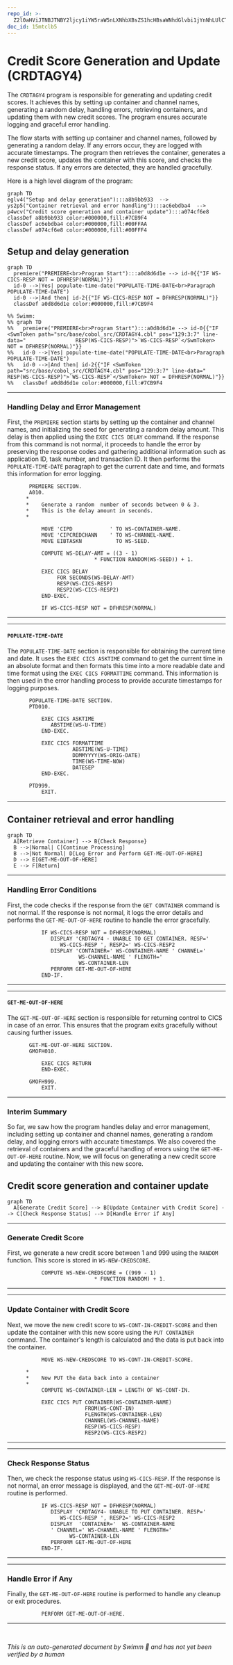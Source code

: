 ```yaml
---
repo_id: >-
  Z2l0aHViJTNBJTNBY2ljcy1iYW5raW5nLXNhbXBsZS1hcHBsaWNhdGlvbi1jYnNhLUlCTS1EZW1vJTNBJTNBU3dpbW0tRGVtbw==
doc_id: 15mtclb5
---
```

# Credit Score Generation and Update (CRDTAGY4)

The <SwmToken path="src/base/cobol_src/CRDTAGY4.cbl" pos="203:4:4" line-data="              DISPLAY &#39;CRDTAGY4 - UNABLE TO GET CONTAINER. RESP=&#39;">`CRDTAGY4`</SwmToken> program is responsible for generating and updating credit scores. It achieves this by setting up container and channel names, generating a random delay, handling errors, retrieving containers, and updating them with new credit scores. The program ensures accurate logging and graceful error handling.

The flow starts with setting up container and channel names, followed by generating a random delay. If any errors occur, they are logged with accurate timestamps. The program then retrieves the container, generates a new credit score, updates the container with this score, and checks the response status. If any errors are detected, they are handled gracefully.

Here is a high level diagram of the program:

```mermaid
graph TD
eglv4("Setup and delay generation"):::a8b9bb933  --> 
ys2p5("Container retrieval and error handling"):::ac6ebdba4  --> 
p4wcv("Credit score generation and container update"):::a074cf6e8 
classDef a8b9bb933 color:#000000,fill:#7CB9F4
classDef ac6ebdba4 color:#000000,fill:#00FFAA
classDef a074cf6e8 color:#000000,fill:#00FFF4
```

## Setup and delay generation

```mermaid
graph TD
  premiere("PREMIERE<br>Program Start"):::a0d8d6d1e --> id-0{{"IF WS-CICS-RESP NOT = DFHRESP(NORMAL)"}}
  id-0 -->|Yes| populate-time-date("POPULATE-TIME-DATE<br>Paragraph POPULATE-TIME-DATE")
  id-0 -->|And then| id-2{{"IF WS-CICS-RESP NOT = DFHRESP(NORMAL)"}}
  classDef a0d8d6d1e color:#000000,fill:#7CB9F4

%% Swimm:
%% graph TD
%%   premiere("PREMIERE<br>Program Start"):::a0d8d6d1e --> id-0{{"IF <SwmToken path="src/base/cobol_src/CRDTAGY4.cbl" pos="129:3:7" line-data="                RESP(WS-CICS-RESP)">`WS-CICS-RESP`</SwmToken> NOT = DFHRESP(NORMAL)"}}
%%   id-0 -->|Yes| populate-time-date("POPULATE-TIME-DATE<br>Paragraph POPULATE-TIME-DATE")
%%   id-0 -->|And then| id-2{{"IF <SwmToken path="src/base/cobol_src/CRDTAGY4.cbl" pos="129:3:7" line-data="                RESP(WS-CICS-RESP)">`WS-CICS-RESP`</SwmToken> NOT = DFHRESP(NORMAL)"}}
%%   classDef a0d8d6d1e color:#000000,fill:#7CB9F4
```

<SwmSnippet path="/src/base/cobol_src/CRDTAGY4.cbl" line="113">

---

### Handling Delay and Error Management

First, the <SwmToken path="src/base/cobol_src/CRDTAGY4.cbl" pos="113:1:1" line-data="       PREMIERE SECTION.">`PREMIERE`</SwmToken> section starts by setting up the container and channel names, and initializing the seed for generating a random delay amount. This delay is then applied using the <SwmToken path="src/base/cobol_src/CRDTAGY4.cbl" pos="127:1:5" line-data="           EXEC CICS DELAY">`EXEC CICS DELAY`</SwmToken> command. If the response from this command is not normal, it proceeds to handle the error by preserving the response codes and gathering additional information such as application ID, task number, and transaction ID. It then performs the <SwmToken path="src/base/cobol_src/CRDTAGY4.cbl" pos="260:1:5" line-data="       POPULATE-TIME-DATE SECTION.">`POPULATE-TIME-DATE`</SwmToken> paragraph to get the current date and time, and formats this information for error logging.

```cobol
       PREMIERE SECTION.
       A010.
      *
      *    Generate a random  number of seconds between 0 & 3.
      *    This is the delay amount in seconds.
      *

           MOVE 'CIPD            ' TO WS-CONTAINER-NAME.
           MOVE 'CIPCREDCHANN    ' TO WS-CHANNEL-NAME.
           MOVE EIBTASKN           TO WS-SEED.

           COMPUTE WS-DELAY-AMT = ((3 - 1)
                            * FUNCTION RANDOM(WS-SEED)) + 1.

           EXEC CICS DELAY
                FOR SECONDS(WS-DELAY-AMT)
                RESP(WS-CICS-RESP)
                RESP2(WS-CICS-RESP2)
           END-EXEC.

           IF WS-CICS-RESP NOT = DFHRESP(NORMAL)
```

---

</SwmSnippet>

<SwmSnippet path="/src/base/cobol_src/CRDTAGY4.cbl" line="260">

---

#### <SwmToken path="src/base/cobol_src/CRDTAGY4.cbl" pos="260:1:5" line-data="       POPULATE-TIME-DATE SECTION.">`POPULATE-TIME-DATE`</SwmToken>

The <SwmToken path="src/base/cobol_src/CRDTAGY4.cbl" pos="260:1:5" line-data="       POPULATE-TIME-DATE SECTION.">`POPULATE-TIME-DATE`</SwmToken> section is responsible for obtaining the current time and date. It uses the <SwmToken path="src/base/cobol_src/CRDTAGY4.cbl" pos="263:1:5" line-data="           EXEC CICS ASKTIME">`EXEC CICS ASKTIME`</SwmToken> command to get the current time in an absolute format and then formats this time into a more readable date and time format using the <SwmToken path="src/base/cobol_src/CRDTAGY4.cbl" pos="267:1:5" line-data="           EXEC CICS FORMATTIME">`EXEC CICS FORMATTIME`</SwmToken> command. This information is then used in the error handling process to provide accurate timestamps for logging purposes.

```cobol
       POPULATE-TIME-DATE SECTION.
       PTD010.

           EXEC CICS ASKTIME
              ABSTIME(WS-U-TIME)
           END-EXEC.

           EXEC CICS FORMATTIME
                     ABSTIME(WS-U-TIME)
                     DDMMYYYY(WS-ORIG-DATE)
                     TIME(WS-TIME-NOW)
                     DATESEP
           END-EXEC.

       PTD999.
           EXIT.
```

---

</SwmSnippet>

## Container retrieval and error handling

```mermaid
graph TD
  A[Retrieve Container] --> B{Check Response}
  B -->|Normal| C[Continue Processing]
  B -->|Not Normal| D[Log Error and Perform GET-ME-OUT-OF-HERE]
  D --> E[GET-ME-OUT-OF-HERE]
  E --> F[Return]
```

<SwmSnippet path="/src/base/cobol_src/CRDTAGY4.cbl" line="202">

---

### Handling Error Conditions

First, the code checks if the response from the <SwmToken path="src/base/cobol_src/CRDTAGY4.cbl" pos="203:12:14" line-data="              DISPLAY &#39;CRDTAGY4 - UNABLE TO GET CONTAINER. RESP=&#39;">`GET CONTAINER`</SwmToken> command is not normal. If the response is not normal, it logs the error details and performs the <SwmToken path="src/base/cobol_src/CRDTAGY4.cbl" pos="208:3:11" line-data="              PERFORM GET-ME-OUT-OF-HERE">`GET-ME-OUT-OF-HERE`</SwmToken> routine to handle the error gracefully.

```cobol
           IF WS-CICS-RESP NOT = DFHRESP(NORMAL)
              DISPLAY 'CRDTAGY4 - UNABLE TO GET CONTAINER. RESP='
                 WS-CICS-RESP ', RESP2=' WS-CICS-RESP2
              DISPLAY 'CONTAINER=' WS-CONTAINER-NAME ' CHANNEL='
                       WS-CHANNEL-NAME ' FLENGTH='
                       WS-CONTAINER-LEN
              PERFORM GET-ME-OUT-OF-HERE
           END-IF.
```

---

</SwmSnippet>

<SwmSnippet path="/src/base/cobol_src/CRDTAGY4.cbl" line="250">

---

#### <SwmToken path="src/base/cobol_src/CRDTAGY4.cbl" pos="250:1:9" line-data="       GET-ME-OUT-OF-HERE SECTION.">`GET-ME-OUT-OF-HERE`</SwmToken>

The <SwmToken path="src/base/cobol_src/CRDTAGY4.cbl" pos="250:1:9" line-data="       GET-ME-OUT-OF-HERE SECTION.">`GET-ME-OUT-OF-HERE`</SwmToken> section is responsible for returning control to CICS in case of an error. This ensures that the program exits gracefully without causing further issues.

```cobol
       GET-ME-OUT-OF-HERE SECTION.
       GMOFH010.

           EXEC CICS RETURN
           END-EXEC.

       GMOFH999.
           EXIT.
```

---

</SwmSnippet>

### Interim Summary

So far, we saw how the program handles delay and error management, including setting up container and channel names, generating a random delay, and logging errors with accurate timestamps. We also covered the retrieval of containers and the graceful handling of errors using the <SwmToken path="src/base/cobol_src/CRDTAGY4.cbl" pos="208:3:11" line-data="              PERFORM GET-ME-OUT-OF-HERE">`GET-ME-OUT-OF-HERE`</SwmToken> routine. Now, we will focus on generating a new credit score and updating the container with this new score.

## Credit score generation and container update

```mermaid
graph TD
  A[Generate Credit Score] --> B[Update Container with Credit Score] --> C[Check Response Status] --> D[Handle Error if Any]
```

<SwmSnippet path="/src/base/cobol_src/CRDTAGY4.cbl" line="217">

---

### Generate Credit Score

First, we generate a new credit score between 1 and 999 using the <SwmToken path="src/base/cobol_src/CRDTAGY4.cbl" pos="218:5:5" line-data="                            * FUNCTION RANDOM) + 1.">`RANDOM`</SwmToken> function. This score is stored in <SwmToken path="src/base/cobol_src/CRDTAGY4.cbl" pos="217:3:7" line-data="           COMPUTE WS-NEW-CREDSCORE = ((999 - 1)">`WS-NEW-CREDSCORE`</SwmToken>.

```cobol
           COMPUTE WS-NEW-CREDSCORE = ((999 - 1)
                            * FUNCTION RANDOM) + 1.
```

---

</SwmSnippet>

<SwmSnippet path="/src/base/cobol_src/CRDTAGY4.cbl" line="220">

---

### Update Container with Credit Score

Next, we move the new credit score to <SwmToken path="src/base/cobol_src/CRDTAGY4.cbl" pos="220:11:19" line-data="           MOVE WS-NEW-CREDSCORE TO WS-CONT-IN-CREDIT-SCORE.">`WS-CONT-IN-CREDIT-SCORE`</SwmToken> and then update the container with this new score using the <SwmToken path="src/base/cobol_src/CRDTAGY4.cbl" pos="227:5:7" line-data="           EXEC CICS PUT CONTAINER(WS-CONTAINER-NAME)">`PUT CONTAINER`</SwmToken> command. The container's length is calculated and the data is put back into the container.

```cobol
           MOVE WS-NEW-CREDSCORE TO WS-CONT-IN-CREDIT-SCORE.

      *
      *    Now PUT the data back into a container
      *
           COMPUTE WS-CONTAINER-LEN = LENGTH OF WS-CONT-IN.

           EXEC CICS PUT CONTAINER(WS-CONTAINER-NAME)
                         FROM(WS-CONT-IN)
                         FLENGTH(WS-CONTAINER-LEN)
                         CHANNEL(WS-CHANNEL-NAME)
                         RESP(WS-CICS-RESP)
                         RESP2(WS-CICS-RESP2)
```

---

</SwmSnippet>

<SwmSnippet path="/src/base/cobol_src/CRDTAGY4.cbl" line="235">

---

### Check Response Status

Then, we check the response status using <SwmToken path="src/base/cobol_src/CRDTAGY4.cbl" pos="235:3:7" line-data="           IF WS-CICS-RESP NOT = DFHRESP(NORMAL)">`WS-CICS-RESP`</SwmToken>. If the response is not normal, an error message is displayed, and the <SwmToken path="src/base/cobol_src/CRDTAGY4.cbl" pos="241:3:11" line-data="              PERFORM GET-ME-OUT-OF-HERE">`GET-ME-OUT-OF-HERE`</SwmToken> routine is performed.

```cobol
           IF WS-CICS-RESP NOT = DFHRESP(NORMAL)
              DISPLAY 'CRDTAGY4- UNABLE TO PUT CONTAINER. RESP='
                 WS-CICS-RESP ', RESP2=' WS-CICS-RESP2
              DISPLAY  'CONTAINER='  WS-CONTAINER-NAME
              ' CHANNEL=' WS-CHANNEL-NAME ' FLENGTH='
                    WS-CONTAINER-LEN
              PERFORM GET-ME-OUT-OF-HERE
           END-IF.
```

---

</SwmSnippet>

<SwmSnippet path="/src/base/cobol_src/CRDTAGY4.cbl" line="244">

---

### Handle Error if Any

Finally, the <SwmToken path="src/base/cobol_src/CRDTAGY4.cbl" pos="244:3:11" line-data="           PERFORM GET-ME-OUT-OF-HERE.">`GET-ME-OUT-OF-HERE`</SwmToken> routine is performed to handle any cleanup or exit procedures.

```cobol
           PERFORM GET-ME-OUT-OF-HERE.
```

---

</SwmSnippet>

&nbsp;

*This is an auto-generated document by Swimm 🌊 and has not yet been verified by a human*

<SwmMeta version="3.0.0" repo-id="Z2l0aHViJTNBJTNBY2ljcy1iYW5raW5nLXNhbXBsZS1hcHBsaWNhdGlvbi1jYnNhLUlCTS1EZW1vJTNBJTNBU3dpbW0tRGVtbw==" repo-name="cics-banking-sample-application-cbsa-IBM-Demo"></SwmMeta>
